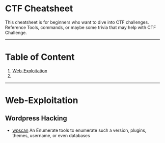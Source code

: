# CTF Cheatsheet

This cheatsheet is for beginners who want to dive into CTF challenges. Reference Tools, commands, or maybe some trivia that may help with CTF Challenge.

----------
# Table of Content

1. [Web-Exploitation](#Web-Exploitation)
2. 



----------

Web-Exploitation
===================

Wordpress Hacking
----------------------

* [wpscan](https://github.com/wpscanteam/wpscan)
        An Enumerate tools to enumerate such a version, plugins, themes, username, or even databases
